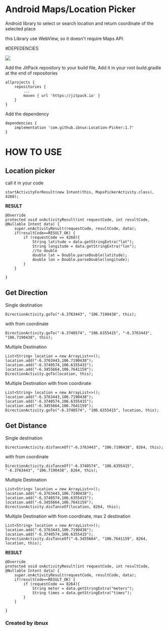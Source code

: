 # Android Maps/Location Picker

Android library to select or search location and return coordinate of the selected place

this Library use WebView, so it doesn't require Maps API.

#DEPEDENCIES

[![](https://jitpack.io/v/ibnux/Location-Picker.svg)](https://jitpack.io/#ibnux/Location-Picker)

Add the JitPack repository to your build file, Add it in your root build.gradle at the end of repositories

```
allprojects {
	repositories {
		...
		maven { url 'https://jitpack.io' }
	}
}
```
Add the dependency

```
dependencies {
	implementation 'com.github.ibnux:Location-Picker:1.7'
}
```

# HOW TO USE

## Location picker

call it in your code

```
startActivityForResult(new Intent(this, MapsPickerActivity.class), 4268);

```

**RESULT**

```
@Override
protected void onActivityResult(int requestCode, int resultCode, @Nullable Intent data) {
    super.onActivityResult(requestCode, resultCode, data);
    if(resultCode==RESULT_OK) {
        if (requestCode == 4268){
            String latitude = data.getStringExtra("lat");
            String longitude = data.getStringExtra("lon");
            //to double
            double lat = Double.parseDouble(latitude);
            double lon = Double.parseDouble(longitude);
        }
    }

}
```

## Get Direction

Single destination

```
DirectionActivity.goTo("-6.3763443", "106.7190438", this);

```
with from coordinate

```
DirectionActivity.goTo("-6.3740574", "106.6355415", "-6.3763443", "106.7190438", this);

```

Multiple Destination

```
List<String> location = new ArrayList<>();
location.add("-6.3763443,106.7190438");
location.add("-6.3740574,106.6355415");
location.add("-6.3455664,106.7641159");
DirectionActivity.goTo(location, this);
```

Multiple Destination with from coordinate


```
List<String> location = new ArrayList<>();
location.add("-6.3763443,106.7190438");
location.add("-6.3740574,106.6355415");
location.add("-6.3455664,106.7641159");
DirectionActivity.goTo("-6.3740574", "106.6355415", location, this);
```


## Get Distance
Single destination

```
DirectionActivity.disTanceOf("-6.3763443", "106.7190438", 8264, this);

```
with from coordinate

```
DirectionActivity.disTanceOf("-6.3740574", "106.6355415", "-6.3763443", "106.7190438", 8264, this);

```


Multiple Destination

```
List<String> location = new ArrayList<>();
location.add("-6.3763443,106.7190438");
location.add("-6.3740574,106.6355415");
location.add("-6.3455664,106.7641159");
DirectionActivity.disTanceOf(location, 8264, this);
```

Multiple Destination with from coordinate, max 2 destination

```
List<String> location = new ArrayList<>();
location.add("-6.3763443,106.7190438");
location.add("-6.3740574,106.6355415");
DirectionActivity.disTanceOf("-6.3455664", "106.7641159", 8264, location, this);
```

**RESULT**

```
@Override
protected void onActivityResult(int requestCode, int resultCode, @Nullable Intent data) {
    super.onActivityResult(requestCode, resultCode, data);
    if(resultCode==RESULT_OK) {
        if (requestCode == 8264){
            String meter = data.getStringExtra("meters");
            String times = data.getStringExtra("times");
        }
    }

}
```

### Created by ibnux
